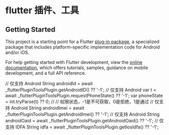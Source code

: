 # flutter 插件、工具


## Getting Started

This project is a starting point for a Flutter
[plug-in package](https://flutter.dev/developing-packages/),
a specialized package that includes platform-specific implementation code for
Android and/or iOS.

For help getting started with Flutter development, view the
[online documentation](https://flutter.dev/docs), which offers tutorials,
samples, guidance on mobile development, and a full API reference.

// 仅支持 Android
String androidId = await _flutterPluginToolsPlugin.getAndroidID() ?? '-1';
// 仅支持 Android
var t = await _flutterPluginToolsPlugin.requestPhoneState() ?? '-1';
var phoneState = int.tryParse(t) ?? 0; // // 权限状态，-1是不可获取，0是拒绝，1是通过
// 仅支持 Android
String androidImei = await _flutterPluginToolsPlugin.getAndroidImei() ?? '-1';
// 仅支持 Android
String androidOaid = await _flutterPluginToolsPlugin.getAndroidOaid() ?? '-1';
// 仅支持 IDFA
String idfa = await _flutterPluginToolsPlugin.getIosIdfa() ?? '-1';